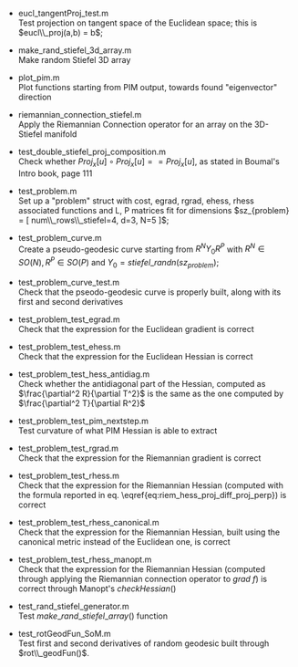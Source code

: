 - eucl\_tangentProj\_test.m\
Test projection on tangent space of the Euclidean space; this is $eucl\\_proj(a,b) = b$;

- make\_rand\_stiefel\_3d\_array.m\
Make random Stiefel 3D array

- plot\_pim.m\
Plot functions starting from PIM output, towards found "eigenvector" direction

- riemannian\_connection\_stiefel.m\
Apply the Riemannian Connection operator for an array on the 3D-Stiefel manifold

- test\_double\_stiefel\_proj\_composition.m\
Check whether $Proj_x[u] \circ Proj_x[u] == Proj_x[u]$, as stated in Boumal's Intro book, page 111

- test\_problem.m\
Set up a "problem" struct with cost, egrad, rgrad, ehess, rhess associated functions and L, P matrices fit for dimensions $sz_{problem} = [ num\\_rows\\_stiefel=4, d=3, N=5 ]$;

- test\_problem\_curve.m\
Create a pseudo-geodesic curve starting from $R^N Y_0 R^P$ with $R^N \in SO(N), R^P \in SO(P)$ and $Y_0 = stiefel\_{randn} (sz_{problem})$;

- test\_problem\_curve\_test.m\
Check that the pseodo-geodesic curve is properly built, along with its first and second derivatives

- test\_problem\_test\_egrad.m\
Check that the expression for the Euclidean gradient is correct

- test\_problem\_test\_ehess.m\
Check that the expression for the Euclidean Hessian is correct

- test\_problem\_test\_hess\_antidiag.m\
Check whether the antidiagonal part of the Hessian, computed as $\frac{\partial^2 R}{\partial T^2}$ is the same as the one computed by $\frac{\partial^2 T}{\partial R^2}$

- test\_problem\_test\_pim\_nextstep.m\
Test curvature of what PIM Hessian is able to extract

- test\_problem\_test\_rgrad.m\
Check that the expression for the Riemannian gradient is correct

- test\_problem\_test\_rhess.m\
Check that the expression for the Riemannian Hessian (computed with the formula reported in eq. \eqref{eq:riem_hess_proj_diff_proj_perp}) is correct

- test\_problem\_test\_rhess\_canonical.m\
Check that the expression for the Riemannian Hessian, built using the canonical metric instead of the Euclidean one, is correct

- test\_problem\_test\_rhess\_manopt.m\
Check that the expression for the Riemannian Hessian (computed through applying the Riemannian connection operator to $grad ~ f$) is correct through Manopt's $checkHessian()$

- test\_rand\_stiefel\_generator.m\
Test $make\_rand\_stiefel\_array()$ function

- test\_rotGeodFun\_SoM.m\
Test first and second derivatives of random geodesic built through $rot\\_geodFun()$.
 

